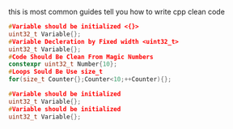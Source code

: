 this is most common guides tell you how to write cpp clean code
```cpp
#Variable should be initialized <{}>
uint32_t Variable{};
#Variable Decleration by Fixed width <uint32_t>
uint32_t Variable{};
#Code Should Be Clean From Magic Numbers
constexpr uint32_t Number{10};
#Loops Sould Be Use size_t
for(size_t Counter{};Counter<10;++Counter){};

#Variable should be initialized
uint32_t Variable{};
#Variable should be initialized
uint32_t Variable{};
```